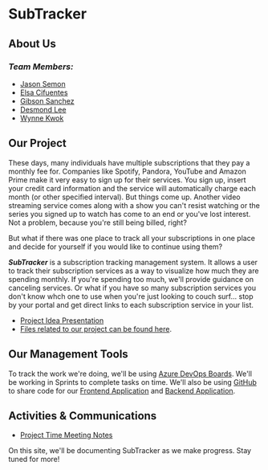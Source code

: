 # **SubTracker**
## **About Us**

### _Team Members:_
* [Jason Semon](./members/jasonsemon)
* [Elsa Cifuentes](./members/elsacifuentes)
* [Gibson Sanchez](./members/gibsonsanchez)
* [Desmond Lee](./members/desmondlee)
* [Wynne Kwok](./members/wynnekwok)

## **Our Project**

These days, many individuals have multiple subscriptions that they pay a monthly fee for. Companies like Spotify, Pandora, YouTube and Amazon Prime make it very easy to sign up for their services. You sign up, insert your credit card information and the service will automatically charge each month (or other specified interval). But things come up. Another video streaming service comes along with a show you can't resist watching or the series you signed up to watch has come to an end or you've lost interest. Not a problem, because you're still being billed, right?

But what if there was one place to track all your subscriptions in one place and decide for yourself if you would like to continue using them? 

***SubTracker*** is a subscription tracking management system. It allows a user to track their subscription services as a way to visualize how much they are spending monthly. If you're spending too much, we'll provide guidance on canceling services. Or what if you have so many subscription services you don't know whch one to use when you're just looking to couch surf... stop by your portal and get direct links to each subscription service in your list.

* [Project Idea Presentation](https://docs.google.com/presentation/d/1zuttFhTKybuMOAJ8m2fiUIxRJCVpJlKxuPkuoGO-4e8/edit?usp=sharing)
* [Files related to our project can be found here](./project/projectfiles).

## **Our Management Tools**

To track the work we're doing, we'll be using [Azure DevOps Boards](https://dev.azure.com/CIS5800-Team5/SubTracker/_workitems/recentlyupdated). We'll be working in Sprints to complete tasks on time. We'll also be using [GitHub](https://github.com/CIS5800-Team5) to share code for our [Frontend Application](https://github.com/CIS5800-Team5/SubTracker-Frontend) and [Backend Application](https://github.com/CIS5800-Team5/SubTracker-Backend).


## **Activities & Communications**

* [Project Time Meeting Notes](https://drive.google.com/drive/folders/1Q0HjYC9aWQ2j41-u7oukWsvE5Rr-tryu?usp=sharing)

On this site, we'll be documenting SubTracker as we make progress. Stay tuned for more!

